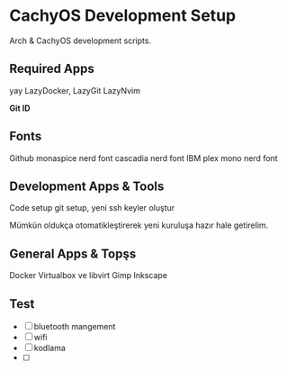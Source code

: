 # CachyOS Development Setup

Arch & CachyOS development scripts.

## Required Apps

yay
LazyDocker, LazyGit
LazyNvim

**Git ID**

## Fonts

Github monaspice nerd font
cascadia nerd font
IBM plex mono nerd font

## Development Apps & Tools

Code setup
git setup, yeni ssh keyler oluştur

Mümkün oldukça otomatikleştirerek yeni kuruluşa hazır hale getirelim.

## General Apps & Topşs

Docker
Virtualbox ve libvirt
Gimp
Inkscape

## Test

- [ ] bluetooth mangement
- [ ] wifi
- [ ] kodlama
- [ ]
